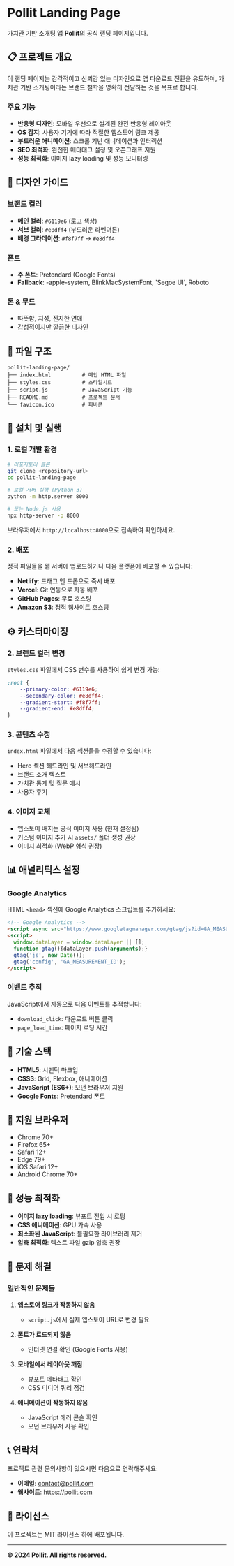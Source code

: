 # Pollit Landing Page

가치관 기반 소개팅 앱 **Pollit**의 공식 랜딩 페이지입니다.

## 📋 프로젝트 개요

이 랜딩 페이지는 감각적이고 신뢰감 있는 디자인으로 앱 다운로드 전환을 유도하며, 가치관 기반 소개팅이라는 브랜드 철학을 명확히 전달하는 것을 목표로 합니다.

### 주요 기능

- **반응형 디자인**: 모바일 우선으로 설계된 완전 반응형 레이아웃
- **OS 감지**: 사용자 기기에 따라 적절한 앱스토어 링크 제공
- **부드러운 애니메이션**: 스크롤 기반 애니메이션과 인터랙션
- **SEO 최적화**: 완전한 메타태그 설정 및 오픈그래프 지원
- **성능 최적화**: 이미지 lazy loading 및 성능 모니터링

## 🎨 디자인 가이드

### 브랜드 컬러
- **메인 컬러**: `#6119e6` (로고 색상)
- **서브 컬러**: `#e8dff4` (부드러운 라벤더톤)
- **배경 그라데이션**: `#f8f7ff` → `#e8dff4`

### 폰트
- **주 폰트**: Pretendard (Google Fonts)
- **Fallback**: -apple-system, BlinkMacSystemFont, 'Segoe UI', Roboto

### 톤 & 무드
- 따뜻함, 지성, 진지한 연애
- 감성적이지만 깔끔한 디자인

## 📁 파일 구조

```
pollit-landing-page/
├── index.html          # 메인 HTML 파일
├── styles.css          # 스타일시트
├── script.js           # JavaScript 기능
├── README.md           # 프로젝트 문서
└── favicon.ico         # 파비콘
```

## 🚀 설치 및 실행

### 1. 로컬 개발 환경

```bash
# 리포지토리 클론
git clone <repository-url>
cd pollit-landing-page

# 로컬 서버 실행 (Python 3)
python -m http.server 8000

# 또는 Node.js 사용
npx http-server -p 8000
```

브라우저에서 `http://localhost:8000`으로 접속하여 확인하세요.

### 2. 배포

정적 파일들을 웹 서버에 업로드하거나 다음 플랫폼에 배포할 수 있습니다:

- **Netlify**: 드래그 앤 드롭으로 즉시 배포
- **Vercel**: Git 연동으로 자동 배포
- **GitHub Pages**: 무료 호스팅
- **Amazon S3**: 정적 웹사이트 호스팅

## ⚙️ 커스터마이징

### 2. 브랜드 컬러 변경

`styles.css` 파일에서 CSS 변수를 사용하여 쉽게 변경 가능:

```css
:root {
    --primary-color: #6119e6;
    --secondary-color: #e8dff4;
    --gradient-start: #f8f7ff;
    --gradient-end: #e8dff4;
}
```

### 3. 콘텐츠 수정

`index.html` 파일에서 다음 섹션들을 수정할 수 있습니다:

- Hero 섹션 헤드라인 및 서브헤드라인
- 브랜드 소개 텍스트
- 가치관 통계 및 질문 예시
- 사용자 후기

### 4. 이미지 교체

- 앱스토어 배지는 공식 이미지 사용 (현재 설정됨)
- 커스텀 이미지 추가 시 `assets/` 폴더 생성 권장
- 이미지 최적화 (WebP 형식 권장)

## 📊 애널리틱스 설정

### Google Analytics

HTML `<head>` 섹션에 Google Analytics 스크립트를 추가하세요:

```html
<!-- Google Analytics -->
<script async src="https://www.googletagmanager.com/gtag/js?id=GA_MEASUREMENT_ID"></script>
<script>
  window.dataLayer = window.dataLayer || [];
  function gtag(){dataLayer.push(arguments);}
  gtag('js', new Date());
  gtag('config', 'GA_MEASUREMENT_ID');
</script>
```

### 이벤트 추적

JavaScript에서 자동으로 다음 이벤트를 추적합니다:

- `download_click`: 다운로드 버튼 클릭
- `page_load_time`: 페이지 로딩 시간

## 🔧 기술 스택

- **HTML5**: 시맨틱 마크업
- **CSS3**: Grid, Flexbox, 애니메이션
- **JavaScript (ES6+)**: 모던 브라우저 지원
- **Google Fonts**: Pretendard 폰트

## 📱 지원 브라우저

- Chrome 70+
- Firefox 65+
- Safari 12+
- Edge 79+
- iOS Safari 12+
- Android Chrome 70+

## 🎯 성능 최적화

- **이미지 lazy loading**: 뷰포트 진입 시 로딩
- **CSS 애니메이션**: GPU 가속 사용
- **최소화된 JavaScript**: 불필요한 라이브러리 제거
- **압축 최적화**: 텍스트 파일 gzip 압축 권장

## 🐛 문제 해결

### 일반적인 문제들

1. **앱스토어 링크가 작동하지 않음**
   - `script.js`에서 실제 앱스토어 URL로 변경 필요

2. **폰트가 로드되지 않음**
   - 인터넷 연결 확인 (Google Fonts 사용)

3. **모바일에서 레이아웃 깨짐**
   - 뷰포트 메타태그 확인
   - CSS 미디어 쿼리 점검

4. **애니메이션이 작동하지 않음**
   - JavaScript 에러 콘솔 확인
   - 모던 브라우저 사용 확인

## 📞 연락처

프로젝트 관련 문의사항이 있으시면 다음으로 연락해주세요:

- **이메일**: contact@pollit.com
- **웹사이트**: https://pollit.com

## 📄 라이선스

이 프로젝트는 MIT 라이선스 하에 배포됩니다.

---

**© 2024 Pollit. All rights reserved.** 